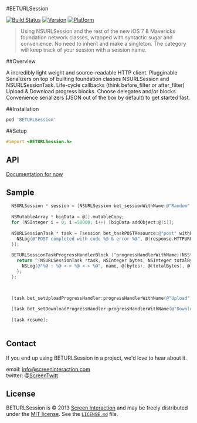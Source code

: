 #BETURLSession


[![Build Status](https://travis-ci.org/etalio/BETURLSession.png?branch=master)](https://travis-ci.org/screeninteraction/BETURLSession)
[![Version](https://cocoapod-badges.herokuapp.com/v/BETURLSession/badge.png)](http://cocoadocs.org/docsets/BETURLSession)
[![Platform](https://cocoapod-badges.herokuapp.com/p/BETURLSession/badge.png)](http://cocoadocs.org/docsets/BETURLSession)

> Using NSURLSession and the rest of the new iOS 7 & Mavericks foundation network classes, wrapped with syntactic sugar and convenience. 
No need to inherit and make a singleton. The category will keep track of your session with a session name. 



##Overview

A incredibly light weight and source-readable HTTP client. 
Plugginable Serializers on top of builting foundation classes NSURLSession and NSURLSessionTask.
Life-cycle callbacks (think before_filter or after_filter) 
Upload & Download progress blocks. 
Choose delegates and/or blocks
Convenience serializers (JSON out of the box by default) to get started fast. 



##Installation

```ruby
pod 'BETURLSession'
```


##Setup

```objective-c
#import <BETURLSession.h>
```


## API
[Documentation for now](https://github.com/screeninteraction/BETURLSession/blob/develop/BETURLSession/NSURLSession%2BBETURLSession.h#L35-L36)


## Sample
```objective-c
  NSURLSession * session = [NSURLSession bet_sessionWithName:@"Random" baseURLString:@"http://httpbin.org"];
  
  NSMutableArray * bigData = @[].mutableCopy;
  for (NSInteger i = 0; i!=50000; i++) [bigData addObject:@(i)];
  
  NSURLSessionTask * task = [session bet_taskPOSTResource:@"post" withParams:@{@"POST" : bigData} completion:^(BETResponse *response) {
    NSLog(@"POST completed with code %@ & error %@", @(response.HTTPURLResponse.statusCode), response.error);
  }];
  
  BETURLSessionTaskProgressHandlerBlock (^progressHandlerWithName)(NSString *) = ^BETURLSessionTaskProgressHandlerBlock(NSString * name) {
    return ^(NSURLSessionTask *task, NSInteger bytes, NSInteger totalBytes, NSInteger totalBytesExpected) {
      NSLog(@"%@ : %@ <-> %@ <-> %@", name, @(bytes), @(totalBytes), @(totalBytesExpected));
    };
  };


  
  [task bet_setUploadProgressHandler:progressHandlerWithName(@"Upload")];
  
  [task bet_setDownloadProgressHandler:progressHandlerWithName(@"Download")];
  
  [task resume];
  
```




Contact
-------

If you end up using BETURLSession in a project, we'd love to hear about it.

email: [info@screeninteraction.com](mailto:contact@screeninteraction.com)  
twitter: [@ScreenTwitt](https://twitter.com/ScreenTwitt)

## License

BETURLSession is © 2013 [Screen Interaction](http://www.github.com/screeninteraction) and may be freely
distributed under the [MIT license](http://opensource.org/licenses/MIT).
See the [`LICENSE.md`](https://github.com/screeninteraction/BETURLSession/blob/master/LICENSE.md) file.
